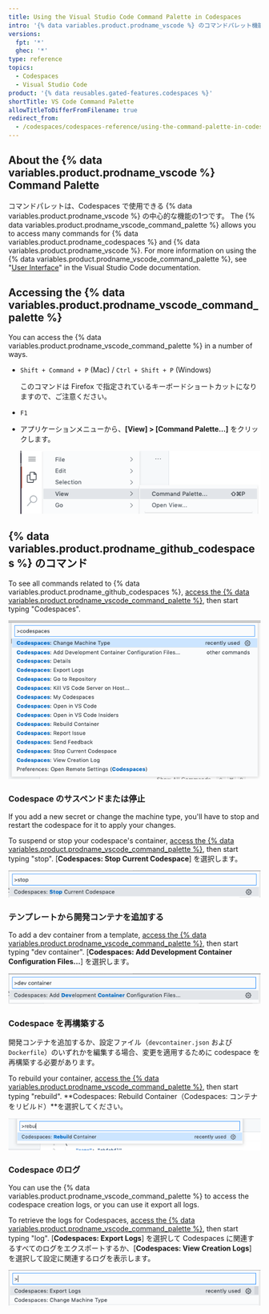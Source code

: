 ```yaml
---
title: Using the Visual Studio Code Command Palette in Codespaces
intro: '{% data variables.product.prodname_vscode %} のコマンドパレット機能を使用して、Codespaces 内の多くのコマンドにアクセスできます。'
versions:
  fpt: '*'
  ghec: '*'
type: reference
topics:
  - Codespaces
  - Visual Studio Code
product: '{% data reusables.gated-features.codespaces %}'
shortTitle: VS Code Command Palette
allowTitleToDifferFromFilename: true
redirect_from:
  - /codespaces/codespaces-reference/using-the-command-palette-in-codespaces
---
```


## About the {% data variables.product.prodname_vscode %} Command Palette

コマンドパレットは、Codespaces で使用できる {% data variables.product.prodname_vscode %} の中心的な機能の1つです。 The {% data variables.product.prodname_vscode_command_palette %} allows you to access many commands for {% data variables.product.prodname_codespaces %} and {% data variables.product.prodname_vscode %}. For more information on using the {% data variables.product.prodname_vscode_command_palette %}, see "[User Interface](https://code.visualstudio.com/docs/getstarted/userinterface#_command-palette)" in the Visual Studio Code documentation.

## Accessing the {% data variables.product.prodname_vscode_command_palette %}

You can access the {% data variables.product.prodname_vscode_command_palette %} in a number of ways.

- `Shift + Command + P` (Mac) / `Ctrl + Shift + P` (Windows)

  このコマンドは Firefox で指定されているキーボードショートカットになりますので、ご注意ください。
- `F1`
- アプリケーションメニューから、**[View] > [Command Palette…]** をクリックします。

  ![アプリケーションメニュー](/assets/images/help/codespaces/codespaces-view-menu.png)

## {% data variables.product.prodname_github_codespaces %} のコマンド

To see all commands related to {% data variables.product.prodname_github_codespaces %}, [access the {% data variables.product.prodname_vscode_command_palette %}](#accessing-the-command-palette), then start typing "Codespaces".

![Codespaces に関連するすべてのコマンドのリスト](/assets/images/help/codespaces/codespaces-command-palette.png)

### Codespace のサスペンドまたは停止

If you add a new secret or change the machine type, you'll have to stop and restart the codespace for it to apply your changes.

To suspend or stop your codespace's container, [access the {% data variables.product.prodname_vscode_command_palette %}](#accessing-the-command-palette), then start typing "stop". [**Codespaces: Stop Current Codespace**] を選択します。

![Codespace を停止するコマンド](/assets/images/help/codespaces/codespaces-stop.png)

### テンプレートから開発コンテナを追加する

To add a dev container from a template, [access the {% data variables.product.prodname_vscode_command_palette %}](#accessing-the-command-palette), then start typing "dev container". [**Codespaces: Add Development Container Configuration Files...**] を選択します。

![開発コンテナを追加するコマンド](/assets/images/help/codespaces/add-prebuilt-container-command.png)

### Codespace を再構築する

開発コンテナを追加するか、設定ファイル（`devcontainer.json` および `Dockerfile`）のいずれかを編集する場合、変更を適用するために codespace を再構築する必要があります。

To rebuild your container, [access the {% data variables.product.prodname_vscode_command_palette %}](#accessing-the-command-palette), then start typing "rebuild". **Codespaces: Rebuild Container（Codespaces: コンテナをリビルド）**を選択してください。

![Codespace を再構築するコマンド](/assets/images/help/codespaces/codespaces-rebuild.png)

### Codespace のログ

You can use the {% data variables.product.prodname_vscode_command_palette %} to access the codespace creation logs, or you can use it export all logs.

To retrieve the logs for Codespaces, [access the {% data variables.product.prodname_vscode_command_palette %}](#accessing-the-command-palette), then start typing "log". [**Codespaces: Export Logs**] を選択して Codespaces に関連するすべてのログをエクスポートするか、[**Codespaces: View Creation Logs**] を選択して設定に関連するログを表示します。

![ログにアクセスするコマンド](/assets/images/help/codespaces/codespaces-logs.png)
